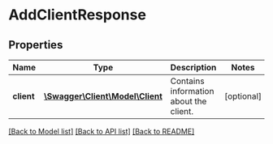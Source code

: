 # AddClientResponse

## Properties
Name | Type | Description | Notes
------------ | ------------- | ------------- | -------------
**client** | [**\Swagger\Client\Model\Client**](Client.md) | Contains information about the client. | [optional] 

[[Back to Model list]](../README.md#documentation-for-models) [[Back to API list]](../README.md#documentation-for-api-endpoints) [[Back to README]](../README.md)


